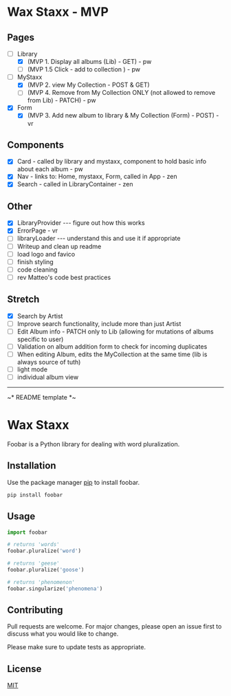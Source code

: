 # Wax Staxx - MVP

## Pages
- [ ] Library
    - [x] (MVP 1. Display all albums (Lib) - GET) - pw
    - [ ] (MVP 1.5 Click - add to collection ) - pw
- [ ] MyStaxx
    - [x] (MVP 2. view My Collection - POST & GET) 
    - [ ] (MVP 4. Remove from My Collection ONLY (not allowed to remove from Lib) - PATCH) - pw
- [x] Form
  - [x] (MVP 3. Add new album to library & My Collection (Form) - POST) - vr

## Components
- [x] Card - called by library and mystaxx, component to hold basic info about each album - pw
- [x] Nav - links to: Home, mystaxx, Form, called in App - zen
- [x] Search - called in LibraryContainer - zen

## Other
- [x] LibraryProvider --- figure out how this works
- [x] ErrorPage - vr
- [ ] libraryLoader --- understand this and use it if appropriate
- [ ] Writeup and clean up readme
- [ ] load logo and favico
- [ ] finish styling
- [ ] code cleaning
- [ ] rev Matteo's code best practices

## Stretch
- [x]  Search by Artist
- [ ]  Improve search functionality, include more than just Artist
- [ ]  Edit Album info - PATCH only to Lib (allowing for mutations of albums specific to user)
- [ ]  Validation on album addition form to check for incoming duplicates
- [ ]  When editing Album, edits the MyCollection at the same time (lib is always source of tuth)
- [ ]  light mode
- [ ]  individual album view

------------
~* README template *~ 
# Wax Staxx

Foobar is a Python library for dealing with word pluralization.

## Installation

Use the package manager [pip](https://pip.pypa.io/en/stable/) to install foobar.

```bash
pip install foobar
```

## Usage

```python
import foobar

# returns 'words'
foobar.pluralize('word')

# returns 'geese'
foobar.pluralize('goose')

# returns 'phenomenon'
foobar.singularize('phenomena')
```

## Contributing

Pull requests are welcome. For major changes, please open an issue first
to discuss what you would like to change.

Please make sure to update tests as appropriate.

## License

[MIT](https://choosealicense.com/licenses/mit/)